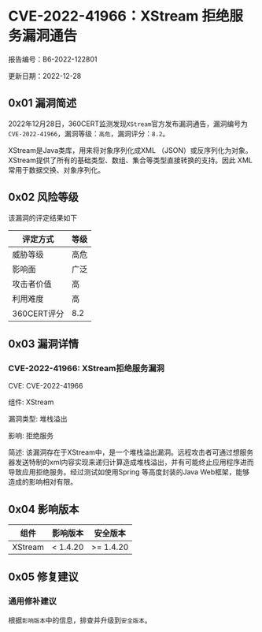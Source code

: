 # CVE-2022-41966：XStream 拒绝服务漏洞通告

报告编号：B6-2022-122801

更新日期：2022-12-28

## 0x01  漏洞简述

2022年12月28日，360CERT监测发现`XStream`官方发布漏洞通告，漏洞编号为`CVE-2022-41966`，漏洞等级：`高危`，漏洞评分：`8.2`。

XStream是Java类库，用来将对象序列化成XML （JSON）或反序列化为对象。XStream提供了所有的基础类型、数组、集合等类型直接转换的支持。因此 XML 常用于数据交换、对象序列化。

## 0x02  风险等级

该漏洞的评定结果如下

| 评定方式    | 等级 |
| ----------- | ---- |
| 威胁等级    | 高危 |
| 影响面      | 广泛 |
| 攻击者价值  | 高   |
| 利用难度    | 高   |
| 360CERT评分 | 8.2  |

## 0x03  漏洞详情

### CVE-2022-41966: XStream拒绝服务漏洞

CVE: CVE-2022-41966

组件: XStream

漏洞类型: 堆栈溢出

影响: 拒绝服务

简述: 该漏洞存在于XStream中，是一个堆栈溢出漏洞。远程攻击者可通过想服务器发送特制的xml内容实现来递归计算造成堆栈溢出，并有可能终止应用程序进而导致应用拒绝服务。经过测试如使用Spring 等高度封装的Java Web框架，能够造成的影响相对有限。

## 0x04  影响版本

| 组件    | 影响版本 | 安全版本  |
| ------- | -------- | --------- |
| XStream | < 1.4.20 | >= 1.4.20 |

## 0x05  修复建议

### 通用修补建议

根据`影响版本`中的信息，排查并升级到`安全版本`。



